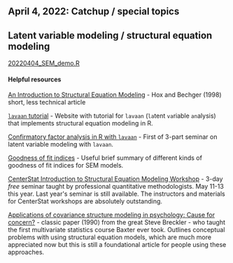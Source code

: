 ## April 4, 2022: Catchup / special topics

## Latent variable modeling / structural equation modeling

[20220404_SEM_demo.R](./20220404_SEM_demo.R)

#### Helpful resources

[An Introduction to Structural Equation Modeling](http://joophox.net/publist/semfamre.pdf) - Hox and Bechger (1998) short, less technical article

[`lavaan` tutorial](https://lavaan.ugent.be/tutorial/) - Website with tutorial for `lavaan` (`la`tent `va`riable `an`alysis) that implements structural equation modeling in R.

[Confirmatory factor analysis in R with `lavaan`](https://stats.oarc.ucla.edu/r/seminars/rcfa/) - First of 3-part seminar on latent variable modeling with `lavaan`.

[Goodness of fit indices](http://www.davidakenny.net/cm/fit.htm) - Useful brief summary of different kinds of goodness of fit indices for SEM models.

[CenterStat Introduction to Structural Equation Modeling Workshop](https://centerstat.org/introduction-to-structural-equation-modeling/) - 3-day *free* seminar taught by professional quantitative methodologists. May 11-13 this year. Last year's seminar is still available. The instructors and materials for CenterStat workshops are absolutely outstanding. 

[Applications of covariance structure modeling in psychology: Cause for concern?](./Breckler1990.pdf) - classic paper (1990) from the great Steve Breckler - who taught the first multivariate statistics course Baxter ever took. Outlines conceptual problems with using structural equation models, which are much more appreciated now but this is still a foundational article for people using these approaches.
